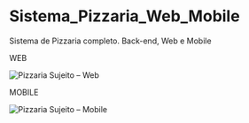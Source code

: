 # Sistema_Pizzaria_Web_Mobile
Sistema de Pizzaria completo. Back-end, Web e Mobile

WEB

![Pizzaria Sujeito – Web](https://user-images.githubusercontent.com/53065263/184734463-24986374-8945-4151-a5cd-10de83b60dd0.jpg)

MOBILE

![Pizzaria Sujeito – Mobile](https://user-images.githubusercontent.com/53065263/184734469-1e9e0c98-a71f-4aaa-8672-b39ffec6466b.jpg)
